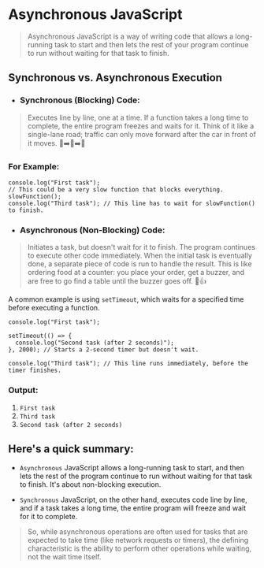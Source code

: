 # Asynchronous JavaScript

> Asynchronous JavaScript is a way of writing code that allows a long-running task to start and then lets the rest of your program continue to run without waiting for that task to finish.

## Synchronous vs. Asynchronous Execution

 - ### Synchronous (Blocking) Code: 

> Executes line by line, one at a time. If a function takes a long time to complete, the entire program freezes and waits for it. Think of it like a single-lane road; traffic can only move forward after the car in front of it moves. 🚗➡️🚗➡️🚗

### For Example:

```
console.log("First task");
// This could be a very slow function that blocks everything.
slowFunction();
console.log("Third task"); // This line has to wait for slowFunction() to finish.
```

- ### Asynchronous (Non-Blocking) Code: 
>Initiates a task, but doesn't wait for it to finish. The program continues to execute other code immediately. When the initial task is eventually done, a separate piece of code is run to handle the result. This is like ordering food at a counter: you place your order, get a buzzer, and are free to go find a table until the buzzer goes off. 🍔👍

A common example is using `setTimeout`, which waits for a specified time before executing a function.

```
console.log("First task");

setTimeout(() => {
  console.log("Second task (after 2 seconds)");
}, 2000); // Starts a 2-second timer but doesn't wait.

console.log("Third task"); // This line runs immediately, before the timer finishes.
```

### Output:

1. `First task`
2. `Third task`
3. `Second task (after 2 seconds)`

## Here's a quick summary:

- `Asynchronous` JavaScript allows a long-running task to start, and then lets the rest of the program continue to run without waiting for that task to finish. It's about non-blocking execution.

- `Synchronous` JavaScript, on the other hand, executes code line by line, and if a task takes a long time, the entire program will freeze and wait for it to complete.

> So, while asynchronous operations are often used for tasks that are expected to take time (like network requests or timers), the defining characteristic is the ability to perform other operations while waiting, not the wait time itself.